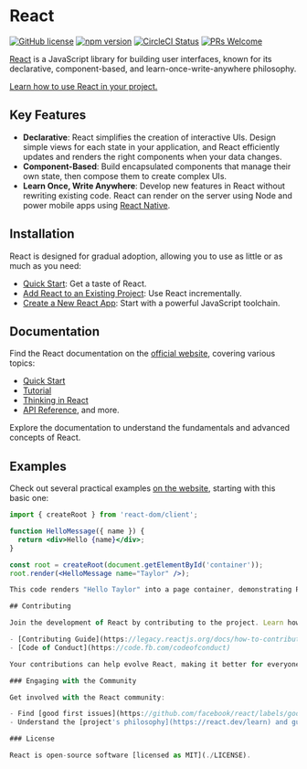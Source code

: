 # React

[![GitHub license](https://img.shields.io/badge/license-MIT-blue.svg)](https://github.com/facebook/react/blob/main/LICENSE) [![npm version](https://img.shields.io/npm/v/react.svg?style=flat)](https://www.npmjs.com/package/react) [![CircleCI Status](https://circleci.com/gh/facebook/react.svg?style=shield&circle-token=:circle-token)](https://circleci.com/gh/facebook/react) [![PRs Welcome](https://img.shields.io/badge/PRs-welcome-brightgreen.svg)](https://legacy.reactjs.org/docs/how-to-contribute.html#your-first-pull-request)

[React](https://react.dev/) is a JavaScript library for building user interfaces, known for its declarative, component-based, and learn-once-write-anywhere philosophy.

[Learn how to use React in your project.](https://react.dev/learn)

## Key Features

- **Declarative**: React simplifies the creation of interactive UIs. Design simple views for each state in your application, and React efficiently updates and renders the right components when your data changes.
- **Component-Based**: Build encapsulated components that manage their own state, then compose them to create complex UIs.
- **Learn Once, Write Anywhere**: Develop new features in React without rewriting existing code. React can render on the server using Node and power mobile apps using [React Native](https://reactnative.dev/).

## Installation

React is designed for gradual adoption, allowing you to use as little or as much as you need:

- [Quick Start](https://react.dev/learn): Get a taste of React.
- [Add React to an Existing Project](https://react.dev/learn/add-react-to-an-existing-project): Use React incrementally.
- [Create a New React App](https://react.dev/learn/start-a-new-react-project): Start with a powerful JavaScript toolchain.

## Documentation

Find the React documentation on the [official website](https://react.dev/), covering various topics:

- [Quick Start](https://react.dev/learn)
- [Tutorial](https://react.dev/learn/tutorial-tic-tac-toe)
- [Thinking in React](https://react.dev/learn/thinking-in-react)
- [API Reference](https://react.dev/reference/react), and more.

Explore the documentation to understand the fundamentals and advanced concepts of React.

## Examples

Check out several practical examples [on the website](https://react.dev/), starting with this basic one:

```jsx
import { createRoot } from 'react-dom/client';

function HelloMessage({ name }) {
  return <div>Hello {name}</div>;
}

const root = createRoot(document.getElementById('container'));
root.render(<HelloMessage name="Taylor" />);

This code renders "Hello Taylor" into a page container, demonstrating React's JSX syntax.

## Contributing

Join the development of React by contributing to the project. Learn how you can contribute by reading the:

- [Contributing Guide](https://legacy.reactjs.org/docs/how-to-contribute.html)
- [Code of Conduct](https://code.fb.com/codeofconduct)

Your contributions can help evolve React, making it better for everyone.

### Engaging with the Community

Get involved with the React community:

- Find [good first issues](https://github.com/facebook/react/labels/good%20first%20issue) to start contributing.
- Understand the [project's philosophy](https://react.dev/learn) and guidelines.

### License

React is open-source software [licensed as MIT](./LICENSE).
